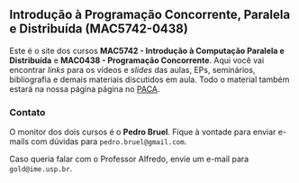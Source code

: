 ## Introdução à Programação Concorrente, Paralela e Distribuída (MAC5742-0438)

Este é o site dos cursos **MAC5742 - Introdução à Computação Paralela e Distribuída** e **MAC0438 - Programação Concorrente**. Aqui você
vai encontrar *links* para os vídeos e *slides* das aulas, EPs, seminários, bibliografia e demais materiais discutidos em aula. Todo o material
também estará na nossa página página no [PACA](http://paca.ime.usp.br).

### Contato

O monitor dos dois cursos é o **Pedro Bruel**. Fique à vontade para enviar e-mails com dúvidas para `pedro.bruel@gmail.com`.

Caso queria falar com o Professor Alfredo, envie um e-mail para `gold@ime.usp.br`.
